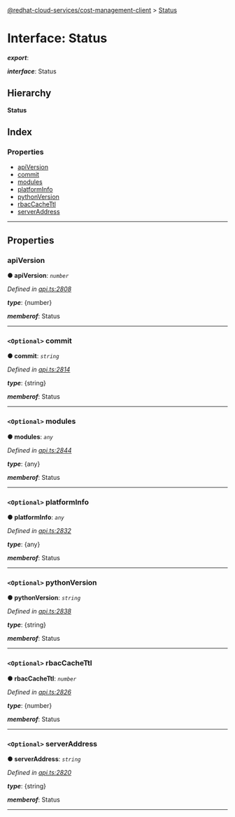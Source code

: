 [@redhat-cloud-services/cost-management-client](../README.md) > [Status](../interfaces/status.md)

# Interface: Status

*__export__*: 

*__interface__*: Status

## Hierarchy

**Status**

## Index

### Properties

* [apiVersion](status.md#apiversion)
* [commit](status.md#commit)
* [modules](status.md#modules)
* [platformInfo](status.md#platforminfo)
* [pythonVersion](status.md#pythonversion)
* [rbacCacheTtl](status.md#rbaccachettl)
* [serverAddress](status.md#serveraddress)

---

## Properties

<a id="apiversion"></a>

###  apiVersion

**● apiVersion**: *`number`*

*Defined in [api.ts:2808](https://github.com/karelhala/javascript-clients/blob/master/packages/cost-management/api.ts#L2808)*

*__type__*: {number}

*__memberof__*: Status

___
<a id="commit"></a>

### `<Optional>` commit

**● commit**: *`string`*

*Defined in [api.ts:2814](https://github.com/karelhala/javascript-clients/blob/master/packages/cost-management/api.ts#L2814)*

*__type__*: {string}

*__memberof__*: Status

___
<a id="modules"></a>

### `<Optional>` modules

**● modules**: *`any`*

*Defined in [api.ts:2844](https://github.com/karelhala/javascript-clients/blob/master/packages/cost-management/api.ts#L2844)*

*__type__*: {any}

*__memberof__*: Status

___
<a id="platforminfo"></a>

### `<Optional>` platformInfo

**● platformInfo**: *`any`*

*Defined in [api.ts:2832](https://github.com/karelhala/javascript-clients/blob/master/packages/cost-management/api.ts#L2832)*

*__type__*: {any}

*__memberof__*: Status

___
<a id="pythonversion"></a>

### `<Optional>` pythonVersion

**● pythonVersion**: *`string`*

*Defined in [api.ts:2838](https://github.com/karelhala/javascript-clients/blob/master/packages/cost-management/api.ts#L2838)*

*__type__*: {string}

*__memberof__*: Status

___
<a id="rbaccachettl"></a>

### `<Optional>` rbacCacheTtl

**● rbacCacheTtl**: *`number`*

*Defined in [api.ts:2826](https://github.com/karelhala/javascript-clients/blob/master/packages/cost-management/api.ts#L2826)*

*__type__*: {number}

*__memberof__*: Status

___
<a id="serveraddress"></a>

### `<Optional>` serverAddress

**● serverAddress**: *`string`*

*Defined in [api.ts:2820](https://github.com/karelhala/javascript-clients/blob/master/packages/cost-management/api.ts#L2820)*

*__type__*: {string}

*__memberof__*: Status

___

